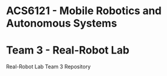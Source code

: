 # ACS6121 - Mobile Robotics and Autonomous Systems
# Team 3 - Real-Robot Lab

Real-Robot Lab Team 3 Repository
